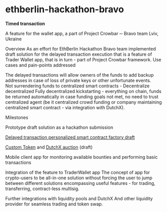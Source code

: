 # ethberlin-hackathon-bravo
 

**Timed transaction**

A feature for the wallet app, a part of Project Crowbar
─
Bravo team
Lviv, Ukraine

Overview
As an effort for EthBerlin Hackathon Bravo team implemented draft solution for the delayed transaction execution that is a feature of Trader Wallet app, that is in turn -  part of Project Crowbar framework. 
Use cases and pain-points addressed

The delayed transactions will allow owners of the funds to add backup addresses in case of loss of private keys or other unfortunate events.  
Not surrendering funds to centralized smart contracts - Decentralize decentralized
Fully decentralized kickstarting - everything on chain, funds be returned automatically in case funding goals not met, no need to trust centralized agent (be it centralized crowd funding or company maintaining centralized smart contract - via integration with DutchX).

Milestones

Prototype draft solution as a hackathon submission

[Delayed transaction personalized smart contract factory draft](https://rinkeby.etherscan.io/address/0xf30396d65fbbb29b90d8c2f8bc489bca3446d6b1)

[Custom Token](https://rinkeby.etherscan.io/token/0xf30396d65fbbb29b90d8c2f8bc489bca3446d6b1) and [DutchX auction](https://rinkeby.etherscan.io/tx/0x2793834e84cb8485d657fbbe40f3e58753bb982d8e6464ebf50be8450d8a8294) (draft)


Mobile client app for monitoring available bounties and performing basic transactions


Integration of the feature to TraderWallet app
The concept of app for crypto-users to be all-in-one solution without forcing the user to jump between different solutions  encompassing useful features - for trading, transferring, contract-less multisig.

Further integrations with liquidity pools and DutchX 
And other liquidity provider for seamless trading and token swap.
